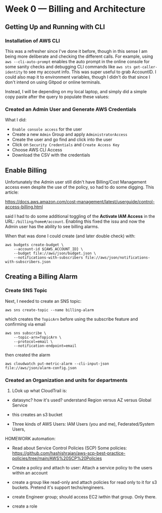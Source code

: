 # Week 0 — Billing and Architecture

## Getting Up and Running with CLI

### Installation of AWS CLI

This was a refresher since I've done it before, though in this sense I am being more deliberate and checking the different calls. For example, using `aws --cli-auto-prompt` enables the auto prompt in the online console for some sanity checks and debugging CLI commands like `aws sts get-caller-identity` to see my account info. This was super useful to grab AccountID. I could also map it to environment variables, though I didn't do that since I don't intend on using Gitpod or online terminals.

Instead, I will be depending on my local laptop, and simply did a simple copy paste after the query to populate these values:

### Created an Admin User and Generate AWS Credentials

What I did:

- `Enable console access` for the user
- Create a new `Admin` Group and apply `AdministratorAccess`
- Create the user and go find and click into the user
- Click on `Security Credentials` and `Create Access Key`
- Choose AWS CLI Access
- Download the CSV with the credentials

## Enable Billing 

Unfortunately the Admin user still didn't have Billing/Cost Management access even despite the use of the policy, so had to do some digging. This article:

https://docs.aws.amazon.com/cost-management/latest/userguide/control-access-billing.html

said I had to do some additional toggling of the **Activate IAM Access** in the URL: `/billing/home#/account`. Enabling this fixed the issu and now the Admin user has the ability to see billing alarms.

When that was done I could create (and later double check) with:

```
aws budgets create-budget \
    --account-id ${AWS_ACCOUNT_ID} \
    --budget file://aws/json/budget.json \
    --notifications-with-subscribers file://aws/json/notifications-with-subscribers.json
```

## Creating a Billing Alarm

### Create SNS Topic

Next, I needed to create an SNS topic:

`aws sns create-topic --name billing-alarm`

which creates the `TopicArn` before using the subscribe feature and confirming via email

```
aws sns subscribe \
    --topic-arn=TopicArn \
    --protocol=email \
    --notification-endpoint=email
```

then created the alarm

`aws cloudwatch put-metric-alarm --cli-input-json file://aws/json/alarm-config.json`

### Created an Organization and units for departments

1) LOok up what CloudTrail is:
- datasync? how it's used?
understand Region versus AZ versus Global Service
- this creates an s3 bucket

- Three kinds of AWS Users: IAM Users (you and me), Federated/System Users, 

HOMEWORK automation:
- Read about Service Control Policies (SCP) Some policies:
https://github.com/hashishrajan/aws-scp-best-practice-policies/tree/main/AWS%20SCP%20Policies
- Create a policy and attach to user: Attach a service policy to the users within an account

- create a group like read-only and attach policies for read only to it for s3 buckets. Pretend it's support techs/engineers.
- create Engineer group; should access EC2 iwthin that group. Only there.
- create a role

